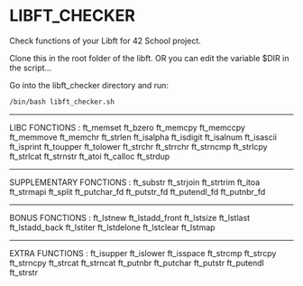 # LIBFT_CHECKER


Check functions of your Libft for 42 School project.

Clone this in the root folder of the libft.
OR you can edit the variable $DIR in the script...

Go into the libft_checker directory and run:
```bash
/bin/bash libft_checker.sh
```



--------------------------------------------
LIBC FONCTIONS :
ft_memset
ft_bzero 
ft_memcpy
ft_memccpy
ft_memmove
ft_memchr 
ft_strlen
ft_isalpha
ft_isdigit
ft_isalnum
ft_isascii
ft_isprint
ft_toupper
ft_tolower
ft_strchr 
ft_strrchr
ft_strncmp
ft_strlcpy
ft_strlcat
ft_strnstr
ft_atoi
ft_calloc
ft_strdup

-------------------------------------------
SUPPLEMENTARY FONCTIONS :
ft_substr
ft_strjoin
ft_strtrim
ft_itoa
ft_strmapi
ft_split
ft_putchar_fd
ft_putstr_fd
ft_putendl_fd
ft_putnbr_fd

-------------------------------------------
BONUS FONCTIONS :
ft_lstnew
ft_lstadd_front
ft_lstsize
ft_lstlast
ft_lstadd_back
ft_lstiter
ft_lstdelone
ft_lstclear
ft_lstmap

-------------------------------------------
EXTRA FUNCTIONS :
ft_isupper
ft_islower
ft_isspace
ft_strcmp
ft_strcpy
ft_strncpy
ft_strcat
ft_strncat
ft_putnbr
ft_putchar
ft_putstr
ft_putendl
ft_strstr
